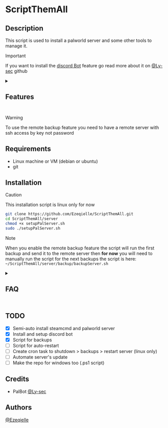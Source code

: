 # ScriptThemAll

## Description

This script is used to install a palworld server and some other tools to manage it.

> [!IMPORTANT]
> If you want to install the [discord Bot](https://github.com/Ly-sec/PalBot/tree/main) feature go read more about it on [@Ly-sec](https://github.com/Ly-sec/PalBot/tree/main) github

<details>
<summary><b><h2>Features<h2></b></summary>

- Install and setup steamcmd
- Install and setup palworld server
- Setup server settings
- Custom PalWorldSettings.ini with markers
- Install of screen
- Git clone of [PalBot](https://github.com/Ly-sec/PalBot/tree/main)
- Script to setup and run the bot
- Backup script
- Option to send backup to remote server

</details>

> [!WARNING]
> To use the remote backup feature you need to have a remote server with ssh access by key not password

## Requirements

- Linux machine or VM (debian or ubuntu)
- git

## Installation

> [!CAUTION]
> This installation script is linux only for now

```bash
git clone https://github.com/Ezeqielle/ScriptThemAll.git
cd ScriptThemAll/server
chmod +x setupPalServer.sh
sudo ./setupPalServer.sh
```

> [!NOTE]
> When you enable the remote backup feature the script will run the first backup and send it to the remote server then **for now** you will need to manually run the script for the next backups
> the script is here: `~/ScriptThemAll/server/backup/backupServer.sh`

<details>
<summary><b><h2>FAQ<h2></b></summary>

- I don't have setup the remote backup feature, how can I do it?
> You need to edit run the remote backup script that can be found here
> `~/ScriptThemAll/server/backup/remoteBackupSetup.sh`
- I don't have a remote server, how can I use the backup feature?
> You can use the local backup feature that is already implemented in the script that can be found here
> `~/ScriptThemAll/server/backup/backupServer.sh`

</details>

## TODO

- [X] Semi-auto install steamcmd and palworld server
- [X] Install and setup discord bot
- [X] Script for backups
- [ ] Script for auto-restart
- [ ] Create cron task to shutdown > backups > restart server (linux only)
- [ ] Automate server's update
- [ ] Make the repo for windows too (.ps1 script)

## Credits

- PalBot [@Ly-sec](https://github.com/Ly-sec/PalBot/tree/main)

## Authors

[@Ezeqielle](https://github.com/Ezeqielle)
